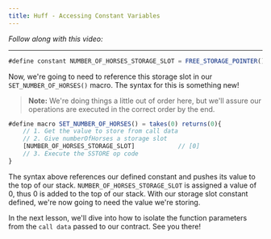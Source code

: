 ```yaml
---
title: Huff - Accessing Constant Variables
---
```


_Follow along with this video:_

---

```js
#define constant NUMBER_OF_HORSES_STORAGE_SLOT = FREE_STORAGE_POINTER()
```

Now, we're going to need to reference this storage slot in our `SET_NUMBER_OF_HORSES()` macro. The syntax for this is something new!

> **Note:** We're doing things a little out of order here, but we'll assure our operations are executed in the correct order by the end.

```js
#define macro SET_NUMBER_OF_HORSES() = takes(0) returns(0){
    // 1. Get the value to store from call data
    // 2. Give numberOfHorses a storage slot
    [NUMBER_OF_HORSES_STORAGE_SLOT]            // [0]
    // 3. Execute the SSTORE op code
}
```

The syntax above references our defined constant and pushes its value to the top of our stack. `NUMBER_OF_HORSES_STORAGE_SLOT` is assigned a value of 0, thus 0 is added to the top of our stack. With our storage slot constant defined, we're now going to need the value we're storing.

In the next lesson, we'll dive into how to isolate the function parameters from the `call data` passed to our contract. See you there!

